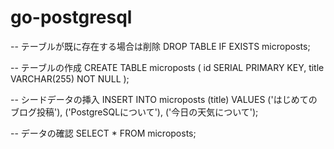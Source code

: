 # go-postgresql

-- テーブルが既に存在する場合は削除
DROP TABLE IF EXISTS microposts;

-- テーブルの作成
CREATE TABLE microposts (
    id SERIAL PRIMARY KEY,
    title VARCHAR(255) NOT NULL
);

-- シードデータの挿入
INSERT INTO microposts (title) VALUES
    ('はじめてのブログ投稿'),
    ('PostgreSQLについて'),
    ('今日の天気について');

-- データの確認
SELECT * FROM microposts;